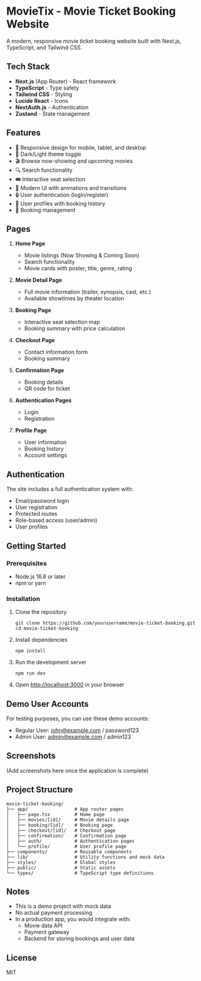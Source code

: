 # MovieTix - Movie Ticket Booking Website

A modern, responsive movie ticket booking website built with Next.js, TypeScript, and Tailwind CSS.

## Tech Stack

- **Next.js** (App Router) - React framework
- **TypeScript** - Type safety
- **Tailwind CSS** - Styling
- **Lucide React** - Icons
- **NextAuth.js** - Authentication
- **Zustand** - State management

## Features

- 🌟 Responsive design for mobile, tablet, and desktop
- 🌙 Dark/Light theme toggle
- 🎬 Browse now-showing and upcoming movies
- 🔍 Search functionality
- 🎟️ Interactive seat selection
- 📱 Modern UI with animations and transitions
- 🔒 User authentication (login/register)
- 👤 User profiles with booking history
- 🎫 Booking management

## Pages

1. **Home Page**
   - Movie listings (Now Showing & Coming Soon)
   - Search functionality
   - Movie cards with poster, title, genre, rating

2. **Movie Detail Page**
   - Full movie information (trailer, synopsis, cast, etc.)
   - Available showtimes by theater location

3. **Booking Page**
   - Interactive seat selection map
   - Booking summary with price calculation

4. **Checkout Page**
   - Contact information form
   - Booking summary

5. **Confirmation Page**
   - Booking details
   - QR code for ticket

6. **Authentication Pages**
   - Login
   - Registration

7. **Profile Page**
   - User information
   - Booking history
   - Account settings

## Authentication

The site includes a full authentication system with:

- Email/password login
- User registration
- Protected routes
- Role-based access (user/admin)
- User profiles

## Getting Started

### Prerequisites

- Node.js 16.8 or later
- npm or yarn

### Installation

1. Clone the repository
   ```
   git clone https://github.com/yourusername/movie-ticket-booking.git
   cd movie-ticket-booking
   ```

2. Install dependencies
   ```
   npm install
   ```

3. Run the development server
   ```
   npm run dev
   ```

4. Open [http://localhost:3000](http://localhost:3000) in your browser

## Demo User Accounts

For testing purposes, you can use these demo accounts:

- Regular User: john@example.com / password123
- Admin User: admin@example.com / admin123

## Screenshots

(Add screenshots here once the application is complete)

## Project Structure

```
movie-ticket-booking/
├── app/                 # App router pages
│   ├── page.tsx         # Home page
│   ├── movies/[id]/     # Movie details page
│   ├── booking/[id]/    # Booking page
│   ├── checkout/[id]/   # Checkout page
│   ├── confirmation/    # Confirmation page
│   ├── auth/            # Authentication pages
│   └── profile/         # User profile page
├── components/          # Reusable components
├── lib/                 # Utility functions and mock data
├── styles/              # Global styles
├── public/              # Static assets
└── types/               # TypeScript type definitions
```

## Notes

- This is a demo project with mock data
- No actual payment processing
- In a production app, you would integrate with:
  - Movie data API
  - Payment gateway
  - Backend for storing bookings and user data

## License

MIT
